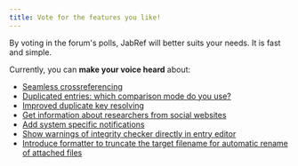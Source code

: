 ```yaml
---
title: Vote for the features you like!
---
```


By voting in the forum's polls, JabRef will better suits your needs.
It is fast and simple.

Currently, you can **make your voice heard** about:

- [Seamless crossreferencing](https://discourse.jabref.org/t/seamless-crossreferencing/100)
- [Duplicated entries: which comparison mode do you use?](https://discourse.jabref.org/t/duplicated-entries-which-comparison-mode-do-you-use/114)
- [Improved duplicate key resolving](https://discourse.jabref.org/t/improved-duplicate-key-resolving/50)
- [Get information about researchers from social websites](https://discourse.jabref.org/t/get-information-about-researchers-from-social-websites/66/1)
- [Add system specific notifications](https://discourse.jabref.org/t/add-system-specific-notifications/102)
- [Show warnings of integrity checker directly in entry editor](https://discourse.jabref.org/t/show-warnings-of-integrity-checker-directly-in-entry-editor/106)
- [Introduce formatter to truncate the target filename for automatic rename of attached files](https://discourse.jabref.org/t/introduce-formatter-to-truncate-the-target-filename-for-automatic-rename-of-attached-files/63)
